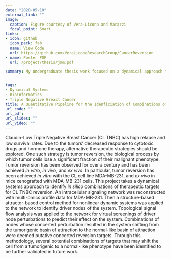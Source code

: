 ```yaml
---
date: "2020-05-10"
external_link: ""
image:
  caption: Figure courtesy of Vera-Licona and Marazzi
  focal_point: Smart
links:
- icon: github
  icon_pack: fab
  name: View Code
  url: https://github.com/VeraLiconaResearchGroup/CancerReversion
- name: Poster PDF
  url: /project/thesis/jmm.pdf

summary: My undergraduate thesis work focused on a dynamical approach to identify reversion targets for a subtype of Triple Negative Breast Cancer (TNBC). Through the use of bioinformatics tools, optimal control theory, and machine learning algorithms, several combinations of reversion targets were identified for future validation. A portion of my contribution to the project was funded by a Summer Undergraduate Research Fund from the University of Connecticut Office of Undergraduate Research.


tags:
- Dynamical Systems
- Bioinformatics
- Triple Negative Breast Cancer
title: A Quantitative Pipeline for the Idenficiation of Combinations of Targets for Claudin-Low Triple Negative Breast Cancer Reversion
url_code: ""
url_pdf: 
url_slides: ""
url_video: ""
---
```


Claudin-Low Triple Negative Breast Cancer (CL TNBC) has high relapse and low survival rates. Due to the tumors’ decreased response to cytotoxic drugs and hormone therapy, alternative therapeutic strategies should be explored. One such strategy is tumor reversion, the biological process by which tumor cells lose a significant fraction of their malignant phenotype. Tumor reversion has been observed for over a century and has been achieved *in vitro*, *in vivo*, and *ex vivo*. In particular, tumor reversion has been achieved *in vitro* with the CL cell line MDA-MB-231, and *ex vivo* in mice xenografted with MDA-MB-231 cells. This project takes a dynamical systems approach to identify *in silico* combinations of therapeutic targets for CL TNBC reversion. An intracellular signaling network was reconstructed with multi-omics profile data for MDA-MB-231. Then a structure-based attractor-based control method for nonlinear dynamic systems was applied to the network to identify driver nodes of the system. Topological signal flow analysis was applied to the network for virtual screenings of driver node perturbations to predict their effect on the system. Combinations of nodes whose concerted perturbation resulted in the system shifting from the tumorigenic basin of attraction to the normal-like basin of attraction were deemed putative concerted reversion targets. Through this methodology, several potential combinations of targets that may shift the cell from a tumorigenic to a normal-like phenotype have been identified to be further validated in future work.
